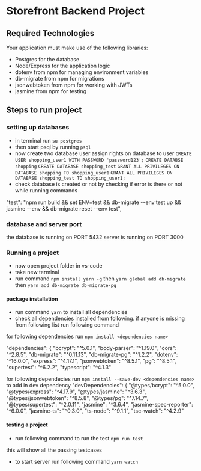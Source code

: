 # Storefront Backend Project


## Required Technologies
Your application must make use of the following libraries:
- Postgres for the database
- Node/Express for the application logic
- dotenv from npm for managing environment variables
- db-migrate from npm for migrations
- jsonwebtoken from npm for working with JWTs
- jasmine from npm for testing

## Steps to run project

### setting up databases

* in terminal run `su postgres`
* then start psql by running `psql`
* now create two database user assign rights on database to user
   `CREATE USER shopping_user1 WITH PASSWORD 'password123';`
   `CREATE DATABSE shopping`
   `CREATE DATABASE shopping_test`
   `GRANT ALL PRIVILEGES ON DATABASE shopping TO shopping_user1`
   `GRANT ALL PRIVILEGES ON DATABASE shopping_test TO shopping_user1;`
* check database is created or not by checking if error is there or not while running commands


"test": "npm run build && set ENV=test && db-migrate --env test up && jasmine --env && db-migrate reset --env test",

### database and server port

the database is running on PORT 5432
server is running on PORT 3000

### Running a project

* now open project folder in vs-code
* take new terminal
* run command `npm install yarn -g` then `yarn global add db-migrate` then `yarn add db-migrate db-migrate-pg`


#### package installation
* run command `yarn` to install all dependencies
* check all dependencies installed from following.
if anyone is missing from following list run following command

for following dependencies run `npm install <dependencies name>`

  "dependencies": {
    "bcrypt": "^5.0.1",
    "body-parser": "^1.19.0",
    "cors": "^2.8.5",
    "db-migrate": "^0.11.13",
    "db-migrate-pg": "^1.2.2",
    "dotenv": "^16.0.0",
    "express": "^4.17.1",
    "jsonwebtoken": "^8.5.1",
    "pg": "^8.5.1",
    "supertest": "^6.2.2",
    "typescript": "^4.1.3"

for following dependecies run `npm install --save-dev <dependencies name>` to add in dev dependency
  "devDependencies": {
    "@types/bcrypt": "^5.0.0",
    "@types/express": "^4.17.9",
    "@types/jasmine": "^3.6.3",
    "@types/jsonwebtoken": "^8.5.8",
    "@types/pg": "^7.14.7",
    "@types/supertest": "^2.0.11",
    "jasmine": "^3.6.4",
    "jasmine-spec-reporter": "^6.0.0",
    "jasmine-ts": "^0.3.0",
    "ts-node": "^9.1.1",
    "tsc-watch": "^4.2.9"


#### testing a project
* run following command to run the test
`npm run test`

this will show all the passing testcases

* to start server run following command
`yarn watch` 